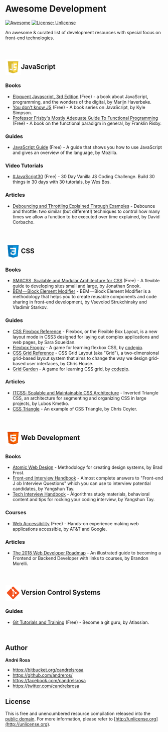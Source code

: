 # Awesome Development

[![Awesome](https://cdn.rawgit.com/sindresorhus/awesome/d7305f38d29fed78fa85652e3a63e154dd8e8829/media/badge.svg)](https://github.com/andreros/)
[![License: Unlicense](https://img.shields.io/badge/license-Unlicense-blue.svg)](http://unlicense.org/)

An awesome & curated list of development resources with special focus on front-end technologies.


<br>
<h2><img src="https://raw.githubusercontent.com/andreros/playground/master/awesome-development/img/javascript.png" width="50" align="absmiddle">JavaScript</h2>

### Books

- [Eloquent Javascript, 3rd Edition](http://eloquentjavascript.net/) (Free) - a book about JavaScript, programming, and the wonders 
of the digital, by Marijn Haverbeke.
- [You don't know JS](https://github.com/getify/You-Dont-Know-JS) (Free) - A book series on JavaScript, by Kyle Simpson.
- [Professor Frisby's Mostly Adequate Guide To Functional Programming](https://drboolean.gitbooks.io/mostly-adequate-guide-old/)
 (Free) - A book on the functional paradigm in general, by Franklin Risby.

### Guides

- [JavaScript Guide](https://developer.mozilla.org/en-US/docs/Web/JavaScript/Guide) (Free) - A guide that shows you how to use 
JavaScript and gives an overview of the language, by Mozilla.

### Video Tutorials

- [#JavaScript30](https://javascript30.com/) (Free) - 30 Day Vanilla JS Coding Challenge. Build 30 things in 30 days with 30 
tutorials, by Wes Bos.

### Articles

- [Debouncing and Throttling Explained Through Examples](https://css-tricks.com/debouncing-throttling-explained-examples/) - 
Debounce and throttle: two similar (but different!) techniques to control how many times we allow a function to be executed over
time explained, by David Corbacho.


<br>
<h2><img src="https://raw.githubusercontent.com/andreros/playground/master/awesome-development/img/css3.png" width="50" align="absmiddle">CSS</h2>

### Books

- [SMACSS, Scalable and Modular Architecture for CSS](https://smacss.com/book/) (Free) - A flexible guide to developing sites small 
and large, by Jonathan Snook.
- [BEM — Block Element Modifier](http://getbem.com/) - BEM — Block Element Modifier is a methodology that helps you to create reusable
components and code sharing in front-end development, by Vsevolod Strukchinsky and Vladimir Starkov.

### Guides

- [CSS Flexbox Reference](https://tympanus.net/codrops/css_reference/flexbox/) - Flexbox, or the Flexible Box Layout, is a new layout 
mode in CSS3 designed for laying out complex applications and web pages, by Sara Soueidan.
- [Flexbox Froggy](http://flexboxfroggy.com/) - A game for learning flexbox CSS, by [codepip](https://codepip.com/).
- [CSS Grid Reference](https://css-tricks.com/snippets/css/complete-guide-grid/) - CSS Grid Layout (aka "Grid"), a two-dimensional 
grid-based layout system that aims to change the way we design grid-based user interfaces, by Chris House.
- [Grid Garden](http://cssgridgarden.com/) - A game for learning CSS grid, by [codepip](https://codepip.com/).


### Articles

- [ITCSS: Scalable and Maintainable CSS Architecture](https://www.xfive.co/blog/itcss-scalable-maintainable-css-architecture/) - 
Inverted Triangle CSS, an architecture for segmenting and organizing CSS in large projects, by Lubos Kmetko.
- [CSS Triangle](https://css-tricks.com/snippets/css/css-triangle/) - An example of CSS Triangle, by Chris Coyier.


<br>
<h2><img src="https://raw.githubusercontent.com/andreros/playground/master/awesome-development/img/html5.png" width="50" align="absmiddle">Web Development</h2>

### Books

- [Atomic Web Design](http://bradfrost.com/blog/post/atomic-web-design/) - Methodology for creating design systems, by Brad Frost.
- [Front-end Interview Handbook](https://github.com/yangshun/front-end-interview-handbook) - Almost complete answers to "Front-end J
ob Interview Questions" which you can use to interview potential candidates, by Yangshun Tay.
- [Tech Interview Handbook](https://github.com/yangshun/tech-interview-handbook) - Algorithms study materials, behavioral content and 
tips for rocking your coding interview, by Yangshun Tay.

### Courses

- [Web Accessibility](https://eu.udacity.com/course/web-accessibility--ud891) (Free) - Hands-on experience making web applications
accessible, by AT&T and Google.

### Articles

- [The 2018 Web Developer Roadmap](https://codeburst.io/the-2018-web-developer-roadmap-826b1b806e8d) - An illustrated guide to becoming a
Frontend or Backend Developer with links to courses, by Brandon Morelli.


<br>
<h2><img src="https://raw.githubusercontent.com/andreros/playground/master/awesome-development/img/git.png" width="50" align="absmiddle">Version Control Systems</h2>

### Guides

- [Git Tutorials and Training](https://www.atlassian.com/git/tutorials) (Free) - Become a git guru, by Atlassian.


<br>

## Author

**André Rosa**

* <https://bitbucket.org/candrelsrosa>
* <https://github.com/andreros/>
* <https://facebook.com/candrelsrosa>
* <https://twitter.com/candrelsrosa>



## License

This is free and unencumbered resource compilation released into the [public domain](UNLICENSE.txt). For more information,
please refer to [http://unlicense.org](http://unlicense.org).

